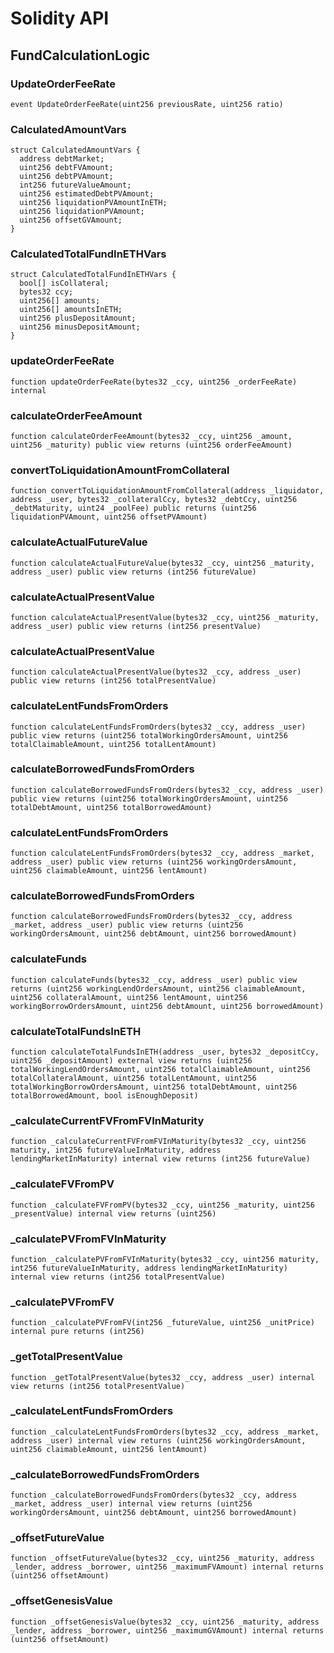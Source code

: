 # Solidity API

## FundCalculationLogic

### UpdateOrderFeeRate

```solidity
event UpdateOrderFeeRate(uint256 previousRate, uint256 ratio)
```

### CalculatedAmountVars

```solidity
struct CalculatedAmountVars {
  address debtMarket;
  uint256 debtFVAmount;
  uint256 debtPVAmount;
  int256 futureValueAmount;
  uint256 estimatedDebtPVAmount;
  uint256 liquidationPVAmountInETH;
  uint256 liquidationPVAmount;
  uint256 offsetGVAmount;
}
```

### CalculatedTotalFundInETHVars

```solidity
struct CalculatedTotalFundInETHVars {
  bool[] isCollateral;
  bytes32 ccy;
  uint256[] amounts;
  uint256[] amountsInETH;
  uint256 plusDepositAmount;
  uint256 minusDepositAmount;
}
```

### updateOrderFeeRate

```solidity
function updateOrderFeeRate(bytes32 _ccy, uint256 _orderFeeRate) internal
```

### calculateOrderFeeAmount

```solidity
function calculateOrderFeeAmount(bytes32 _ccy, uint256 _amount, uint256 _maturity) public view returns (uint256 orderFeeAmount)
```

### convertToLiquidationAmountFromCollateral

```solidity
function convertToLiquidationAmountFromCollateral(address _liquidator, address _user, bytes32 _collateralCcy, bytes32 _debtCcy, uint256 _debtMaturity, uint24 _poolFee) public returns (uint256 liquidationPVAmount, uint256 offsetPVAmount)
```

### calculateActualFutureValue

```solidity
function calculateActualFutureValue(bytes32 _ccy, uint256 _maturity, address _user) public view returns (int256 futureValue)
```

### calculateActualPresentValue

```solidity
function calculateActualPresentValue(bytes32 _ccy, uint256 _maturity, address _user) public view returns (int256 presentValue)
```

### calculateActualPresentValue

```solidity
function calculateActualPresentValue(bytes32 _ccy, address _user) public view returns (int256 totalPresentValue)
```

### calculateLentFundsFromOrders

```solidity
function calculateLentFundsFromOrders(bytes32 _ccy, address _user) public view returns (uint256 totalWorkingOrdersAmount, uint256 totalClaimableAmount, uint256 totalLentAmount)
```

### calculateBorrowedFundsFromOrders

```solidity
function calculateBorrowedFundsFromOrders(bytes32 _ccy, address _user) public view returns (uint256 totalWorkingOrdersAmount, uint256 totalDebtAmount, uint256 totalBorrowedAmount)
```

### calculateLentFundsFromOrders

```solidity
function calculateLentFundsFromOrders(bytes32 _ccy, address _market, address _user) public view returns (uint256 workingOrdersAmount, uint256 claimableAmount, uint256 lentAmount)
```

### calculateBorrowedFundsFromOrders

```solidity
function calculateBorrowedFundsFromOrders(bytes32 _ccy, address _market, address _user) public view returns (uint256 workingOrdersAmount, uint256 debtAmount, uint256 borrowedAmount)
```

### calculateFunds

```solidity
function calculateFunds(bytes32 _ccy, address _user) public view returns (uint256 workingLendOrdersAmount, uint256 claimableAmount, uint256 collateralAmount, uint256 lentAmount, uint256 workingBorrowOrdersAmount, uint256 debtAmount, uint256 borrowedAmount)
```

### calculateTotalFundsInETH

```solidity
function calculateTotalFundsInETH(address _user, bytes32 _depositCcy, uint256 _depositAmount) external view returns (uint256 totalWorkingLendOrdersAmount, uint256 totalClaimableAmount, uint256 totalCollateralAmount, uint256 totalLentAmount, uint256 totalWorkingBorrowOrdersAmount, uint256 totalDebtAmount, uint256 totalBorrowedAmount, bool isEnoughDeposit)
```

### _calculateCurrentFVFromFVInMaturity

```solidity
function _calculateCurrentFVFromFVInMaturity(bytes32 _ccy, uint256 maturity, int256 futureValueInMaturity, address lendingMarketInMaturity) internal view returns (int256 futureValue)
```

### _calculateFVFromPV

```solidity
function _calculateFVFromPV(bytes32 _ccy, uint256 _maturity, uint256 _presentValue) internal view returns (uint256)
```

### _calculatePVFromFVInMaturity

```solidity
function _calculatePVFromFVInMaturity(bytes32 _ccy, uint256 maturity, int256 futureValueInMaturity, address lendingMarketInMaturity) internal view returns (int256 totalPresentValue)
```

### _calculatePVFromFV

```solidity
function _calculatePVFromFV(int256 _futureValue, uint256 _unitPrice) internal pure returns (int256)
```

### _getTotalPresentValue

```solidity
function _getTotalPresentValue(bytes32 _ccy, address _user) internal view returns (int256 totalPresentValue)
```

### _calculateLentFundsFromOrders

```solidity
function _calculateLentFundsFromOrders(bytes32 _ccy, address _market, address _user) internal view returns (uint256 workingOrdersAmount, uint256 claimableAmount, uint256 lentAmount)
```

### _calculateBorrowedFundsFromOrders

```solidity
function _calculateBorrowedFundsFromOrders(bytes32 _ccy, address _market, address _user) internal view returns (uint256 workingOrdersAmount, uint256 debtAmount, uint256 borrowedAmount)
```

### _offsetFutureValue

```solidity
function _offsetFutureValue(bytes32 _ccy, uint256 _maturity, address _lender, address _borrower, uint256 _maximumFVAmount) internal returns (uint256 offsetAmount)
```

### _offsetGenesisValue

```solidity
function _offsetGenesisValue(bytes32 _ccy, uint256 _maturity, address _lender, address _borrower, uint256 _maximumGVAmount) internal returns (uint256 offsetAmount)
```

